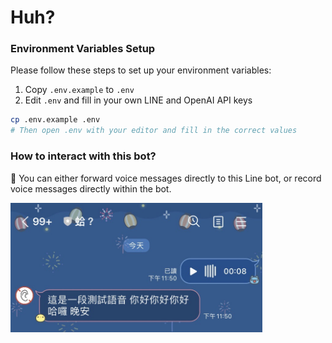 # Huh?
### Environment Variables Setup
Please follow these steps to set up your environment variables:
1. Copy `.env.example` to `.env`
2. Edit `.env` and fill in your own LINE and OpenAI API keys

```bash
cp .env.example .env
# Then open .env with your editor and fill in the correct values
```

### How to interact with this bot?
💙 You can either forward voice messages directly to this Line bot, or record voice messages directly within the bot.

<img src="static/images/demo.jpg" alt="demo.jpg" width="80%">